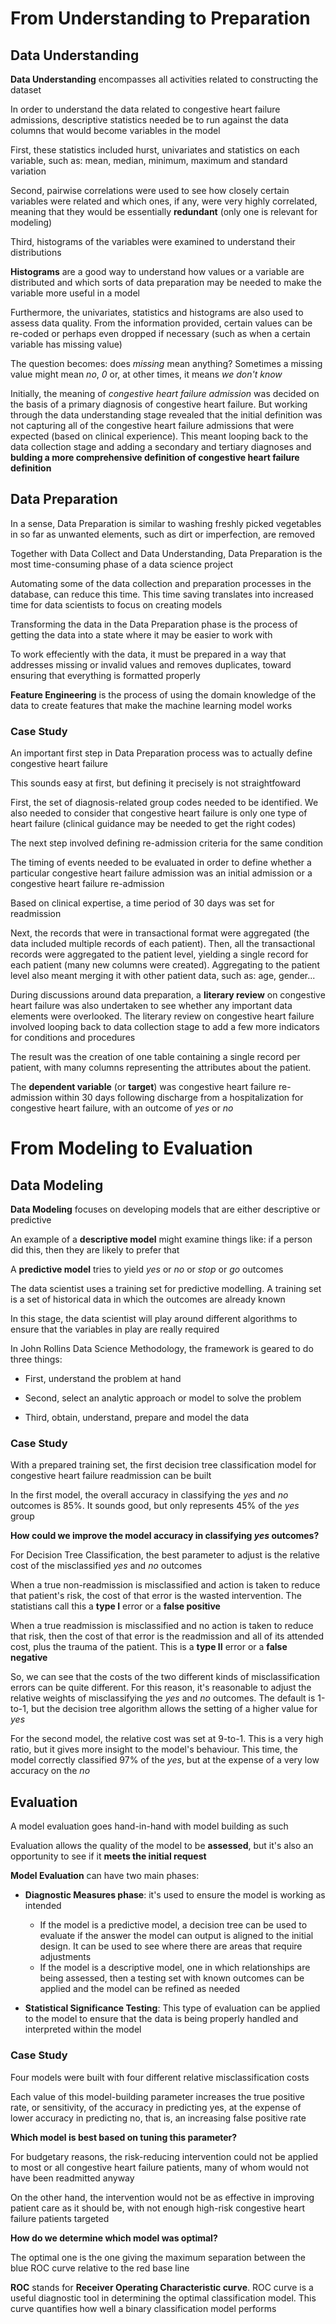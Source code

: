 # From Understanding to Preparation

## Data Understanding

**Data Understanding** encompasses all activities related to constructing the dataset

In order to understand the data related to congestive heart failure admissions, descriptive statistics needed be to run against the data columns that would become variables in the model

First, these statistics included hurst, univariates and statistics on each variable, such as: mean, median, minimum, maximum and standard variation

Second, pairwise correlations were used to see how closely certain variables were related and which ones, if any, were very highly correlated, meaning that they would be essentially **redundant** (only one is relevant for modeling)

Third, histograms of the variables were examined to understand their distributions

**Histograms** are a good way to understand how values or a variable are distributed and which sorts of data preparation may be needed to make the variable more useful in a model

Furthermore, the univariates, statistics and histograms are also used to assess data quality. From the information provided, certain values can be re-coded or perhaps even dropped if necessary (such as when a certain variable has missing value)

The question becomes: does *missing* mean anything? Sometimes a missing value might mean *no*, *0* or, at other times, it means *we don't know*


Initially, the meaning of *congestive heart failure admission* was decided on the basis of a primary diagnosis of congestive heart failure. But working through the data understanding stage revealed that the initial definition was not capturing all of the congestive heart failure admissions that were expected (based on clinical experience). This meant looping back to the data collection stage and adding a secondary and tertiary diagnoses and **bulding a more comprehensive definition of congestive heart failure definition**

## Data Preparation

In a sense, Data Preparation is similar to washing freshly picked vegetables in so far as unwanted elements, such as dirt or imperfection, are removed

Together with Data Collect and Data Understanding, Data Preparation is the most time-consuming phase of a data science project

Automating some of the data collection and preparation processes in the database, can reduce this time. This time saving translates into increased time for data scientists to focus on creating models

Transforming the data in the Data Preparation phase is the process of getting the data into a state where it may be easier to work with

To work effeciently with the data, it must be prepared in a way that addresses missing or invalid values and removes duplicates, toward ensuring that everything is formatted properly


**Feature Engineering** is the process of using the domain knowledge of the data to create features that make the machine learning model works

### Case Study

An important first step in Data Preparation process was to actually define congestive heart failure

This sounds easy at first, but defining it precisely is not straightfoward

First, the set of diagnosis-related group codes needed to be identified. We also needed to consider that congestive heart failure is only one type of heart failure (clinical guidance may be needed to get the right codes)

The next step involved defining re-admission criteria for the same condition

The timing of events needed to be evaluated in order to define whether a particular congestive heart failure admission was an initial admission or a congestive heart failure re-admission

Based on clinical expertise, a time period of 30 days was set for readmission

Next, the records that were in transactional format were aggregated (the data included multiple records of each patient). Then, all the transactional records were aggregated to the patient level, yielding a single record for each patient (many new columns were created). Aggregating to the patient level also meant merging it with other patient data, such as: age, gender...

During discussions around data preparation, a **literary review** on congestive heart failure was also undertaken to see whether any important data elements were overlooked. The literary review on congestive heart failure involved looping back to data collection stage to add a few more indicators for conditions and procedures

The result was the creation of one table containing a single record per patient, with many columns representing the attributes about the patient.

The **dependent variable** (or **target**) was congestive heart failure re-admission within 30 days following discharge from a hospitalization for congestive heart failure, with an outcome of *yes* or *no*


# From Modeling to Evaluation

## Data Modeling

**Data Modeling** focuses on developing models that are either descriptive or predictive

An example of a **descriptive model** might examine things like: if a person did this, then they are likely to prefer that

A **predictive model** tries to yield *yes* or *no* or *stop* or *go* outcomes

The data scientist uses a training set for predictive modelling. A training set is a set of historical data in which the outcomes are already known

In this stage, the data scientist will play around different algorithms to ensure that the variables in play are really required

In John Rollins Data Science Methodology, the framework is geared to do three things:

* First, understand the problem at hand

* Second, select an analytic approach or model to solve the problem

* Third, obtain, understand, prepare and model the data

### Case Study

With a prepared training set, the first decision tree classification model for congestive heart failure readmission can be built

In the first model, the overall accuracy in classifying the *yes* and *no* outcomes is 85%. It sounds good, but only represents 45% of the *yes* group

**How could we improve the model accuracy in classifying *yes* outcomes?**

For Decision Tree Classification, the best parameter to adjust is the relative cost of the misclassified *yes* and *no* outcomes

When a true non-readmission is misclassified and action is taken to reduce that patient's risk, the cost of that error is the wasted intervention. The statistians call this a **type I** error or a **false positive**

When a true readmission is misclassified and no action is taken to reduce that risk, then the cost of that error is the readmission and all of its attended cost, plus the trauma of the patient. This is a **type II** error or a **false negative**

So, we can see that the costs of the two different kinds of misclassification errors can be quite different. For this reason, it's reasonable to adjust the relative weights of misclassifying the *yes* and *no* outcomes. The default is 1-to-1, but the decision tree algorithm allows the setting of a higher value for *yes*

For the second model, the relative cost was set at 9-to-1. This is a very high ratio, but it gives more insight to the model's behaviour. This time, the model correctly classified 97% of the *yes*, but at the expense of a very low accuracy on the *no*

## Evaluation

A model evaluation goes hand-in-hand with model building as such

Evaluation allows the quality of the model to be **assessed**, but it's also an opportunity to see if it **meets the initial request**

**Model Evaluation** can have two main phases:

* **Diagnostic Measures phase**: it's used to ensure the model is working as intended
    * If the model is a predictive model, a decision tree can be used to evaluate if the answer the model can output is aligned to the initial design. It can be used to see where there are areas that require adjustments
    * If the model is a descriptive model, one in which relationships are being assessed, then a testing set with known outcomes can be applied and the model can be refined as needed

* **Statistical Significance Testing**: This type of evaluation can be applied to the model to ensure that the data is being properly handled and interpreted within the model

### Case Study

Four models were built with four different relative misclassification costs

Each value of this model-building parameter increases the true positive rate, or sensitivity, of the accuracy in predicting yes, at the expense of lower accuracy in predicting no, that is, an increasing false positive rate

**Which model is best based on tuning this parameter?**

For budgetary reasons, the risk-reducing intervention could not be applied to most or all congestive heart failure patients, many of whom would not have been readmitted anyway

On the other hand, the intervention would not be as effective in improving patient care as it should be, with not enough high-risk congestive heart failure patients targeted

**How do we determine which model was optimal?**

The optimal one is the one giving the maximum separation between the blue ROC curve relative to the red base line

**ROC** stands for **Receiver Operating Characteristic curve**. ROC curve is a useful diagnostic tool in determining the optimal classification model. This curve quantifies how well a binary classification model performs